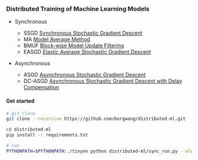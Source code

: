 ### Distributed Training of Machine Learning Models

- Synchronous
    - SSGD [Synchronous Stochastic Gradient Descent](https://papers.nips.cc/paper/4006-parallelized-stochastic-gradient-descent.pdf)
    - MA [Model Average Method](https://www.aclweb.org/anthology/N10-1069.pdf)
    - BMUF [Block-wise Model Update Filtering](https://www.microsoft.com/en-us/research/wp-content/uploads/2016/08/0005880.pdf)
    - EASGD [Elastic Average Stochastic Gradient Descent](https://arxiv.org/abs/1412.6651)

- Asynchronous
    - ASGD [Asynchronous Stochastic Gradient Descent](https://arxiv.org/abs/1104.5525)
    - DC-ASGD [Asynchronous Stochastic Gradient Descent with Delay Compensation](https://arxiv.org/abs/1609.08326)

#### Get started

```bash
# git clone
git clone --recursive https://github.com/borgwang/distributed-ml.git

cd distributed-ml
pip install -r requirements.txt

# run
PYTHONPATH=$PYTHONPATH:./tinynn python distributed-ml/sync_run.py --algo SSGD
```
